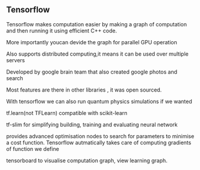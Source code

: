 ## Tensorflow

Tensorflow makes computation easier by making a graph of computation and then running it using efficient C++ code.

More importantly youcan devide the graph for parallel GPU operation

Also supports distributed computing,it means it can be used over multiple servers 

Developed by google brain team that also created google photos and search

Most features are there in other libraries , it was open sourced.

With tensorflow we can also run quantum physics simulations if we wanted

tf.learn(not TFLearn) compatible with scikit-learn

tf-slim for simplifying building, training and evaluating neural network

provides advanced optimisation nodes to search for parameters to minimise a cost function. Tensorflow autmatically takes care of computing gradients of function we define

tensorboard to visualise computation graph, view learning graph.






